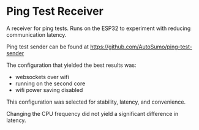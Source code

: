 # Ping Test Receiver

A receiver for ping tests. Runs on the ESP32 to experiment with reducing communication latency.

Ping test sender can be found at <https://github.com/AutoSumo/ping-test-sender>

The configuration that yielded the best results was:
 - websockets over wifi
 - running on the second core
 - wifi power saving disabled

This configuration was selected for stability, latency, and convenience.

Changing the CPU frequency did not yield a significant difference in latency.